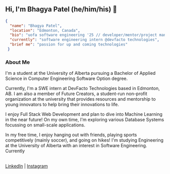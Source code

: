 ## Hi, I'm Bhagya Patel (he/him/his) 👋

```json
{
  "name": "Bhagya Patel",
  "location": "Edmonton, Canada",
  "bio": "uofa software engineering '25 // developer/mentor/project manager @future creators",
  "currently": "software engineering intern @devfacto technologies",
  "brief me": "passion for up and coming technologies"
 }
```
### About Me
I'm a student at the University of Alberta pursuing a Bachelor of Applied Science in Computer Engineering Software Option degree. 

Currently, I'm a SWE intern at DevFacto Technologies based in Edmonton, AB. I am also a member of Future Creators, a student-run non-profit organization at the university that provides resources and mentorship to young innovators to help bring their innovations to life.

I enjoy Full Stack Web Development and plan to dive into Machine Learning in the near future! On my own time, I'm exploring various Database Systems focussing on small-scale applications.  

In my free time, I enjoy hanging out with friends, playing sports competitively (mainly soccer), and going on hikes!
I'm studying Engineering at the University of Alberta with an interest in Software Engineering. Currently </br></br>
<!-- Check out my work at [bhagya.codes](https://bhagya.codes/) :) -->

[LinkedIn](https://www.linkedin.com/in/bhagyap/) | [Instagram](https://www.instagram.com/look_its_bhagya/)
